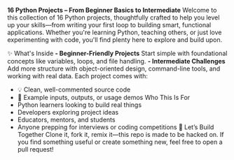 **16 Python Projects – From Beginner Basics to Intermediate**
Welcome to this collection of 16 Python projects, thoughtfully crafted to help you level up your skills—from writing your first loop to building smart, functional applications. Whether you're learning Python, teaching others, or just love experimenting with code, you'll find plenty here to explore and build upon.

✨ What's Inside
**-  Beginner-Friendly Projects**
Start simple with foundational concepts like variables, loops, and file handling.
**- Intermediate Challenges**
Add more structure with object-oriented design, command-line tools, and working with real data.
Each project comes with:
- 💡 Clean, well-commented source code
- 📂 Example inputs, outputs, or usage demos
 Who This Is For
- Python learners looking to build real things
- Developers exploring project ideas
- Educators, mentors, and students
- Anyone prepping for interviews or coding competitions
🔄 Let’s Build Together
Clone it, fork it, remix it—this repo is made to be hacked on. If you find something useful or create something new, feel free to open a pull request!

